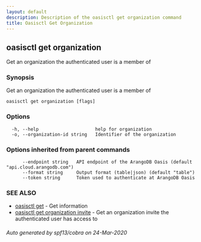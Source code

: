 ```yaml
---
layout: default
description: Description of the oasisctl get organization command
title: Oasisctl Get Organization
---
```

## oasisctl get organization

Get an organization the authenticated user is a member of

### Synopsis

Get an organization the authenticated user is a member of

```
oasisctl get organization [flags]
```

### Options

```
  -h, --help                     help for organization
  -o, --organization-id string   Identifier of the organization
```

### Options inherited from parent commands

```
      --endpoint string   API endpoint of the ArangoDB Oasis (default "api.cloud.arangodb.com")
      --format string     Output format (table|json) (default "table")
      --token string      Token used to authenticate at ArangoDB Oasis
```

### SEE ALSO

* [oasisctl get](oasisctl-get.md)	 - Get information
* [oasisctl get organization invite](oasisctl-get-organization-invite.md)	 - Get an organization invite the authenticated user has access to

###### Auto generated by spf13/cobra on 24-Mar-2020
